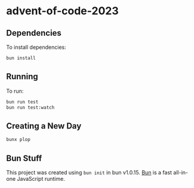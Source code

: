 # advent-of-code-2023

## Dependencies

To install dependencies:

```bash
bun install
```

## Running

To run:

```bash
bun run test
bun run test:watch
```

## Creating a New Day

```bash
bunx plop
```

## Bun Stuff

This project was created using `bun init` in bun v1.0.15. [Bun](https://bun.sh) is a fast all-in-one JavaScript runtime.
